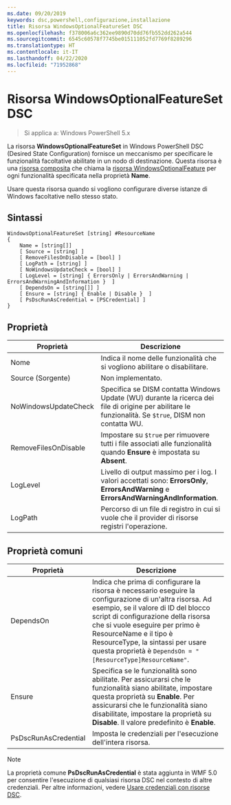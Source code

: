 ```yaml
---
ms.date: 09/20/2019
keywords: dsc,powershell,configurazione,installazione
title: Risorsa WindowsOptionalFeatureSet DSC
ms.openlocfilehash: f378006a6c362ee9890d70dd76fb552dd262a544
ms.sourcegitcommit: 6545c60578f7745be015111052fd7769f8289296
ms.translationtype: HT
ms.contentlocale: it-IT
ms.lasthandoff: 04/22/2020
ms.locfileid: "71952868"
---
```

# <a name="dsc-windowsoptionalfeatureset-resource"></a>Risorsa WindowsOptionalFeatureSet DSC

> Si applica a: Windows PowerShell 5.x

La risorsa **WindowsOptionalFeatureSet** in Windows PowerShell DSC (Desired State Configuration) fornisce un meccanismo per specificare le funzionalità facoltative abilitate in un nodo di destinazione. Questa risorsa è una [risorsa composita](../../../resources/authoringResourceComposite.md) che chiama la [risorsa WindowsOptionalFeature](windowsOptionalFeatureResource.md) per ogni funzionalità specificata nella proprietà **Name**.

Usare questa risorsa quando si vogliono configurare diverse istanze di Windows facoltative nello stesso stato.

## <a name="syntax"></a>Sintassi

```Syntax
WindowsOptionalFeatureSet [string] #ResourceName
{
    Name = [string[]]
    [ Source = [string] ]
    [ RemoveFilesOnDisable = [bool] ]
    [ LogPath = [string] ]
    [ NoWindowsUpdateCheck = [bool] ]
    [ LogLevel = [string] { ErrorsOnly | ErrorsAndWarning | ErrorsAndWarningAndInformation }  ]
    [ DependsOn = [string[]] ]
    [ Ensure = [string] { Enable | Disable }  ]
    [ PsDscRunAsCredential = [PSCredential] ]
}
```

## <a name="properties"></a>Proprietà

|Proprietà |Descrizione |
|---|---|
|Nome |Indica il nome delle funzionalità che si vogliono abilitare o disabilitare. |
|Source (Sorgente) |Non implementato. |
|NoWindowsUpdateCheck |Specifica se DISM contatta Windows Update (WU) durante la ricerca dei file di origine per abilitare le funzionalità. Se `$true`, DISM non contatta WU. |
|RemoveFilesOnDisable |Impostare su `$true` per rimuovere tutti i file associati alle funzionalità quando **Ensure** è impostata su **Absent**. |
|LogLevel |Livello di output massimo per i log. I valori accettati sono: **ErrorsOnly**, **ErrorsAndWarning** e **ErrorsAndWarningAndInformation**. |
|LogPath |Percorso di un file di registro in cui si vuole che il provider di risorse registri l'operazione. |

## <a name="common-properties"></a>Proprietà comuni

|Proprietà |Descrizione |
|---|---|
|DependsOn |Indica che prima di configurare la risorsa è necessario eseguire la configurazione di un'altra risorsa. Ad esempio, se il valore di ID del blocco script di configurazione della risorsa che si vuole eseguire per primo è ResourceName e il tipo è ResourceType, la sintassi per usare questa proprietà è `DependsOn = "[ResourceType]ResourceName"`. |
|Ensure |Specifica se le funzionalità sono abilitate. Per assicurarsi che le funzionalità siano abilitate, impostare questa proprietà su **Enable**. Per assicurarsi che le funzionalità siano disabilitate, impostare la proprietà su **Disable**. Il valore predefinito è **Enable**. |
|PsDscRunAsCredential |Imposta le credenziali per l'esecuzione dell'intera risorsa. |

> [!NOTE]
> La proprietà comune **PsDscRunAsCredential** è stata aggiunta in WMF 5.0 per consentire l'esecuzione di qualsiasi risorsa DSC nel contesto di altre credenziali. Per altre informazioni, vedere [Usare credenziali con risorse DSC](../../../configurations/runasuser.md).
